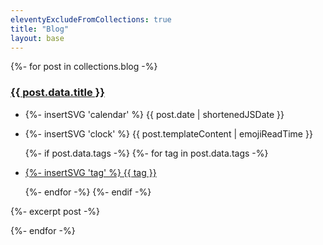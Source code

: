 ```yaml
---
eleventyExcludeFromCollections: true
title: "Blog"
layout: base
---
```


<div class="blog-posts">
{%- for post in collections.blog -%}
  <div class="card-container">
    <div class="post-content card">
      <h3><a href="{{ post.url | url }}">{{ post.data.title }}</a></h3>
      <ul class="tags">
        <li class="description description-date">
          <p class="inline-card blue">{%- insertSVG 'calendar' %} {{ post.date | shortenedJSDate }}</p>
        </li>
        <li class="description description-read">
          <p class="inline-card green">{%- insertSVG 'clock' %} {{ post.templateContent | emojiReadTime }}</p>
        </li>
        {%- if post.data.tags -%}
          {%- for tag in post.data.tags -%}
            <li class="description description-tag">
              <a href="/tags/{{ tag | slug }}"><p class="inline-card white">{%- insertSVG 'tag' %} {{ tag }}</p></a>
            </li>
          {%- endfor -%}
        {%- endif -%}
      </ul>
      <p>{%- excerpt post -%}</p>
    </div>
  </div>
{%- endfor -%}
</div>